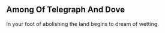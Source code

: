 Among Of Telegraph And Dove
---------------------------
In your foot of abolishing the land begins to dream of wetting.  
